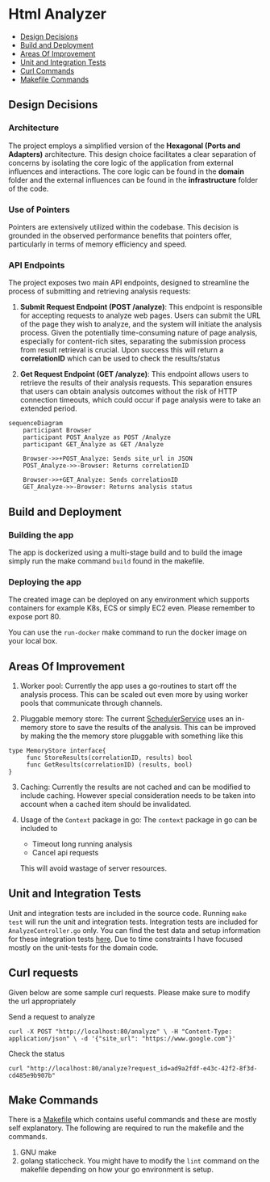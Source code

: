 # Html Analyzer

- [Design Decisions](#design-decisions)
- [Build and Deployment](#build-and-deployment)
- [Areas Of Improvement](#areas-of-improvement)
- [Unit and Integration Tests](#unit-and-integration-tests)
- [Curl Commands](#curl-requests)
- [Makefile Commands](#make-commands)

## Design Decisions

### Architecture

The project employs a simplified version of the **Hexagonal (Ports and Adapters)** architecture. This design choice facilitates a clear separation of concerns by isolating the core logic of the application from external influences and interactions. The core logic can be found in the **domain** folder and the external influences can be found in the **infrastructure** folder of the code.

### Use of Pointers

Pointers are extensively utilized within the codebase. This decision is grounded in the observed performance benefits that pointers offer, particularly in terms of memory efficiency and speed.

### API Endpoints

The project exposes two main API endpoints, designed to streamline the process of submitting and retrieving analysis requests:

1. **Submit Request Endpoint (POST /analyze)**: This endpoint is responsible for accepting requests to analyze web pages. Users can submit the URL of the page they wish to analyze, and the system will initiate the analysis process. Given the potentially time-consuming nature of page analysis, especially for content-rich sites, separating the submission process from result retrieval is crucial. Upon success this will return a **correlationID** which can be used to check the results/status

2. **Get Request Endpoint (GET /analyze)**: This endpoint allows users to retrieve the results of their analysis requests. This separation ensures that users can obtain analysis outcomes without the risk of HTTP connection timeouts, which could occur if page analysis were to take an extended period.

```mermaid
sequenceDiagram
    participant Browser
    participant POST_Analyze as POST /Analyze
    participant GET_Analyze as GET /Analyze

    Browser->>+POST_Analyze: Sends site_url in JSON
    POST_Analyze->>-Browser: Returns correlationID

    Browser->>+GET_Analyze: Sends correlationID
    GET_Analyze->>-Browser: Returns analysis status

```

## Build and Deployment

### Building the app

The app is dockerized using a multi-stage build and to build the image simply run the make command `build` found in the makefile.

### Deploying the app

The created image can be deployed on any environment which supports containers for example K8s, ECS or simply EC2 even. Please remember to expose port 80.

You can use the `run-docker` make command to run the docker image on your local box.

## Areas Of Improvement

1. Worker pool: Currently the app uses a go-routines to start off the analysis process. This can be scaled out even more by using worker pools that communicate through channels.

2. Pluggable memory store: The current [SchedulerService](./domain/service/scheduler_service.go) uses an in-memory store to save the results of the analysis. This can be improved by making the the memory store pluggable with something like this

```
type MemoryStore interface{
     func StoreResults(correlationID, results) bool
     func GetResults(correlationID) (results, bool)
}
```

3. Caching: Currently the results are not cached and can be modified to include caching. However special consideration needs to be taken into account when a cached item should be invalidated.

4. Usage of the `Context` package in go: The `context` package in go can be included to

   - Timeout long running analysis
   - Cancel api requests

   This will avoid wastage of server resources.

## Unit and Integration Tests

Unit and integration tests are included in the source code. Running `make test` will run the unit and integration tests. Integration tests are included for `AnalyzeController.go` only. You can find the test data and setup information for these integration tests [here](./infrastructure/adapter/controller/test/). Due to time constraints I have focused mostly on the unit-tests for the domain code.

## Curl requests

Given below are some sample curl requests. Please make sure to modify the url appropriately

Send a request to analyze

`curl -X POST "http://localhost:80/analyze" \
     -H "Content-Type: application/json" \
     -d '{"site_url": "https://www.google.com"}'`

Check the status

`curl "http://localhost:80/analyze?request_id=ad9a2fdf-e43c-42f2-8f3d-cd485e9b907b"`

## Make Commands
There is a [Makefile](./Makefile) which contains useful commands and these are mostly self explanatory.
The following are required to run the makefile and the commands.
1. GNU make
2. golang staticcheck.  You might have to modify the `lint` command on the makefile depending on how your go environment is setup.